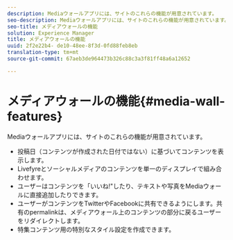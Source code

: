 ```yaml
---
description: Mediaウォールアプリには、サイトのこれらの機能が用意されています。
seo-description: Mediaウォールアプリには、サイトのこれらの機能が用意されています。
seo-title: メディアウォールの機能
solution: Experience Manager
title: メディアウォールの機能
uuid: 2f2e22b4- de10-48ee-8f3d-0fd88feb8eb
translation-type: tm+mt
source-git-commit: 67aeb3de964473b326c88c3a3f81ff48a6a12652

---
```



# メディアウォールの機能{#media-wall-features}

Mediaウォールアプリには、サイトのこれらの機能が用意されています。



* 投稿日（コンテンツが作成された日付ではない）に基づいてコンテンツを表示します。
* Livefyreとソーシャルメディアのコンテンツを単一のディスプレイで組み合わせます。
* ユーザーはコンテンツを「いいね!&quot;したり、テキストや写真をMediaウォールに直接追加したりできます。
* ユーザーがコンテンツをTwitterやFacebookに共有できるようにします。共有のpermalinkは、メディアウォール上のコンテンツの部分に戻るユーザーをリダイレクトします。
* 特集コンテンツ用の特別なスタイル設定を作成できます。

